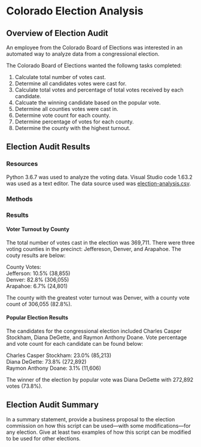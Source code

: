 # Colorado Election Analysis
## Overview of Election Audit
An employee from the Colorado Board of Elections was interested in an automated way to analyze data from a congressional election.

The Colorado Board of Elections wanted the followng tasks completed:

1. Calculate total number of votes cast.
2. Determine all candidates votes were cast for.
3. Calculate total votes and percentage of total votes received by each candidate.
4. Calcuate the winning candidate based on the popular vote.
5. Determine all counties votes were cast in.
6. Determine vote count for each county.
7. Determine percentage of votes for each county.
8. Determine the county with the highest turnout.

## Election Audit Results
### Resources 
Python 3.6.7 was used to analyze the voting data. Visual Studio code 1.63.2 was used as a text editor. The data source used was [election-analysis.csv](election-analysis.csv). 

### Methods

### Results 
#### Voter Turnout by County 

The total number of votes cast in the election was 369,711. There were three voting counties in the precinct: Jeffereson, Denver, and Arapahoe. The couty results are below:

County Votes:<br>
Jefferson: 10.5% (38,855)<br>
Denver: 82.8% (306,055)<br>
Arapahoe: 6.7% (24,801)<br>

The county with the greatest voter turnout was Denver, with a county vote count of 306,055 (82.8%).

#### Popular Election Results
The candidates for the congressional election included Charles Casper Stockham, Diana DeGette, and Raymon Anthony Doane. Vote percentage and vote count for each candidate can be found below:

Charles Casper Stockham: 23.0% (85,213)<br>
Diana DeGette: 73.8% (272,892)<br>
Raymon Anthony Doane: 3.1% (11,606)<br>

The winner of the election by popular vote was Diana DeGette with 272,892 votes (73.8%).

## Election Audit Summary

In a summary statement, provide a business proposal to the election commission on how this script can be used—with some modifications—for any election. Give at least two examples of how this script can be modified to be used for other elections.


